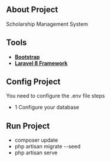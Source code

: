 ## About Project
Scholarship Management System

## Tools
 
- **[Bootstrap](https://getbootstrap.com/)** 
- **[Laravel 8 Framework](https://laravel.com/)** 

## Config Project

You need to configure the .env file steps

- 1 Configure your database

## Run Project

- composer update 
- php artisan migrate --seed
- php artisan serve
